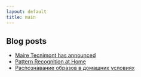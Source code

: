```yaml
---
layout: default
title: main
---
```


## Blog posts

- [Maire Tecnimont has announced](https://www.linkedin.com/posts/ilgiz-nigmatullin_amurgcc-mairetecnimont-petrochemical-activity-6663440831984214016-gmTi?utm_source=share&utm_medium=member_desktop)
- [Pattern Recognition at Home](https://medium.com/@ilgiz_n/pattern-recognition-at-home-fe132534ce99)
- [Распознавание образов в домашних условиях](https://medium.com/@ilgiz_n/распознавание-образов-в-домашних-условиях-35d4eea08330)
